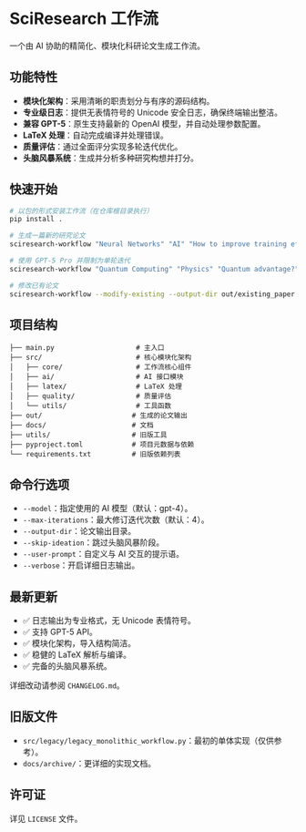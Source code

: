 # SciResearch 工作流

一个由 AI 协助的精简化、模块化科研论文生成工作流。

## 功能特性

- **模块化架构**：采用清晰的职责划分与有序的源码结构。
- **专业级日志**：提供无表情符号的 Unicode 安全日志，确保终端输出整洁。
- **兼容 GPT-5**：原生支持最新的 OpenAI 模型，并自动处理参数配置。
- **LaTeX 处理**：自动完成编译并处理错误。
- **质量评估**：通过全面评分实现多轮迭代优化。
- **头脑风暴系统**：生成并分析多种研究构想并打分。

## 快速开始

```bash
# 以包的形式安装工作流（在仓库根目录执行）
pip install .

# 生成一篇新的研究论文
sciresearch-workflow "Neural Networks" "AI" "How to improve training efficiency?" --output-dir out/neural_nets

# 使用 GPT-5 Pro 并限制为单轮迭代
sciresearch-workflow "Quantum Computing" "Physics" "Quantum advantage?" --model gpt-5-pro --max-iterations 1 --output-dir out/quantum

# 修改已有论文
sciresearch-workflow --modify-existing --output-dir out/existing_paper --max-iterations 2
```

## 项目结构

```
├── main.py                    # 主入口
├── src/                       # 核心模块化架构
│   ├── core/                  # 工作流核心组件
│   ├── ai/                    # AI 接口模块
│   ├── latex/                 # LaTeX 处理
│   ├── quality/               # 质量评估
│   └── utils/                 # 工具函数
├── out/                      # 生成的论文输出
├── docs/                     # 文档
├── utils/                    # 旧版工具
├── pyproject.toml            # 项目元数据与依赖
└── requirements.txt          # 旧版依赖列表
```

## 命令行选项

- `--model`：指定使用的 AI 模型（默认：gpt-4）。
- `--max-iterations`：最大修订迭代次数（默认：4）。
- `--output-dir`：论文输出目录。
- `--skip-ideation`：跳过头脑风暴阶段。
- `--user-prompt`：自定义与 AI 交互的提示语。
- `--verbose`：开启详细日志输出。

## 最新更新

- ✅ 日志输出为专业格式，无 Unicode 表情符号。
- ✅ 支持 GPT-5 API。
- ✅ 模块化架构，导入结构简洁。
- ✅ 稳健的 LaTeX 解析与编译。
- ✅ 完备的头脑风暴系统。

详细改动请参阅 `CHANGELOG.md`。

## 旧版文件

- `src/legacy/legacy_monolithic_workflow.py`：最初的单体实现（仅供参考）。
- `docs/archive/`：更详细的实现文档。

## 许可证

详见 `LICENSE` 文件。
